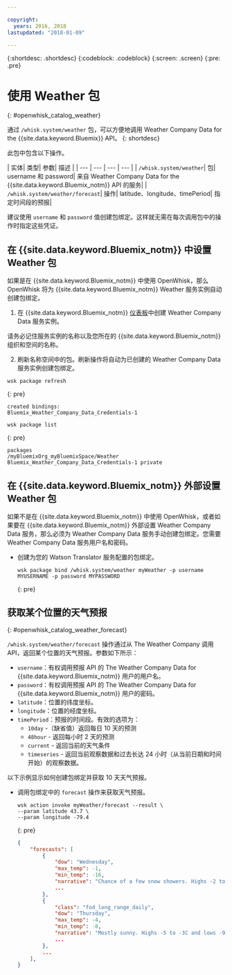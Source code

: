 ```yaml
---

copyright:
  years: 2016, 2018
lastupdated: "2018-01-09"

---
```


{:shortdesc: .shortdesc}
{:codeblock: .codeblock}
{:screen: .screen}
{:pre: .pre}

# 使用 Weather 包
{: #openwhisk_catalog_weather}

通过 `/whisk.system/weather` 包，可以方便地调用 Weather Company Data for the {{site.data.keyword.Bluemix}} API。
{: shortdesc}

此包中包含以下操作。

| 实体| 类型| 参数| 描述
|
| --- | --- | --- | --- |
| `/whisk.system/weather`| 包| username 和 password| 来自 Weather Company Data for the {{site.data.keyword.Bluemix_notm}} API 的服务|
| `/whisk.system/weather/forecast`| 操作| latitude、longitude、timePeriod| 指定时间段的预报|

建议使用 `username` 和 `password` 值创建包绑定。这样就无需在每次调用包中的操作时指定这些凭证。

## 在 {{site.data.keyword.Bluemix_notm}} 中设置 Weather 包

如果是在 {{site.data.keyword.Bluemix_notm}} 中使用 OpenWhisk，那么 OpenWhisk 将为 {{site.data.keyword.Bluemix_notm}} Weather 服务实例自动创建包绑定。

1. 在 {{site.data.keyword.Bluemix_notm}} [仪表板](http://console.ng.Bluemix.net)中创建 Weather Company Data 服务实例。
  
  请务必记住服务实例的名称以及您所在的 {{site.data.keyword.Bluemix_notm}} 组织和空间的名称。
  
2. 刷新名称空间中的包。刷新操作将自动为已创建的 Weather Company Data 服务实例创建包绑定。
  
  ```
wsk package refresh
  ```
  {: pre}
  ```
  created bindings:
  Bluemix_Weather_Company_Data_Credentials-1
  ```
  ```
  wsk package list
  ```
  {: pre}
  ```
  packages
  /myBluemixOrg_myBluemixSpace/Weather Bluemix_Weather_Company_Data_Credentials-1 private
  ```
  
 
## 在 {{site.data.keyword.Bluemix_notm}} 外部设置 Weather 包

如果不是在 {{site.data.keyword.Bluemix_notm}} 中使用 OpenWhisk，或者如果要在 {{site.data.keyword.Bluemix_notm}} 外部设置 Weather Company Data 服务，那么必须为 Weather Company Data 服务手动创建包绑定。您需要 Weather Company Data 服务用户名和密码。

- 创建为您的 Watson Translator 服务配置的包绑定。

  ```
  wsk package bind /whisk.system/weather myWeather -p username MYUSERNAME -p password MYPASSWORD
  ```
  {: pre}


## 获取某个位置的天气预报
{: #openwhisk_catalog_weather_forecast}

`/whisk.system/weather/forecast` 操作通过从 The Weather Company 调用 API，返回某个位置的天气预报。参数如下所示：

- `username`：有权调用预报 API 的 The Weather Company Data for {{site.data.keyword.Bluemix_notm}} 用户的用户名。
- `password`：有权调用预报 API 的 The Weather Company Data for {{site.data.keyword.Bluemix_notm}} 用户的密码。
- `latitude`：位置的纬度坐标。
- `longitude`：位置的经度坐标。
- `timePeriod`：预报的时间段。有效的选项为：
  - `10day` -（缺省值）返回每日 10 天的预测
  - `48hour` - 返回每小时 2 天的预测
  - `current` - 返回当前的天气条件
  - `timeseries` - 返回当前观察数据和过去长达 24 小时（从当前日期和时间开始）的观察数据。


以下示例显示如何创建包绑定并获取 10 天天气预报。

- 调用包绑定中的 `forecast` 操作来获取天气预报。
  ```
  wsk action invoke myWeather/forecast --result \
  --param latitude 43.7 \
  --param longitude -79.4
  ```
  {: pre}
  
  ```json
  {
      "forecasts": [
          {
              "dow": "Wednesday",
              "max_temp": -1,
              "min_temp": -16,
              "narrative": "Chance of a few snow showers. Highs -2 to 0C and lows -17 to -15C.",
              ...
          },
          {
              "class": "fod_long_range_daily",
              "dow": "Thursday",
              "max_temp": -4,
              "min_temp": -8,
              "narrative": "Mostly sunny. Highs -5 to -3C and lows -9 to -7C.",
              ...
          },
          ...
      ],
  }
  ```
  
